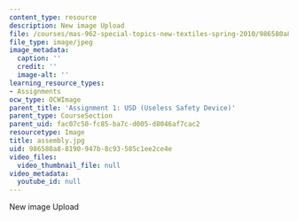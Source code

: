```yaml
---
content_type: resource
description: New image Upload
file: /courses/mas-962-special-topics-new-textiles-spring-2010/986580a88190947b8c93585c1ee2ce4e_assembly.jpg
file_type: image/jpeg
image_metadata:
  caption: ''
  credit: ''
  image-alt: ''
learning_resource_types:
- Assignments
ocw_type: OCWImage
parent_title: 'Assignment 1: USD (Useless Safety Device)'
parent_type: CourseSection
parent_uid: fac07c50-fc85-ba7c-d005-d8046af7cac2
resourcetype: Image
title: assembly.jpg
uid: 986580a8-8190-947b-8c93-585c1ee2ce4e
video_files:
  video_thumbnail_file: null
video_metadata:
  youtube_id: null
---
```

New image Upload

